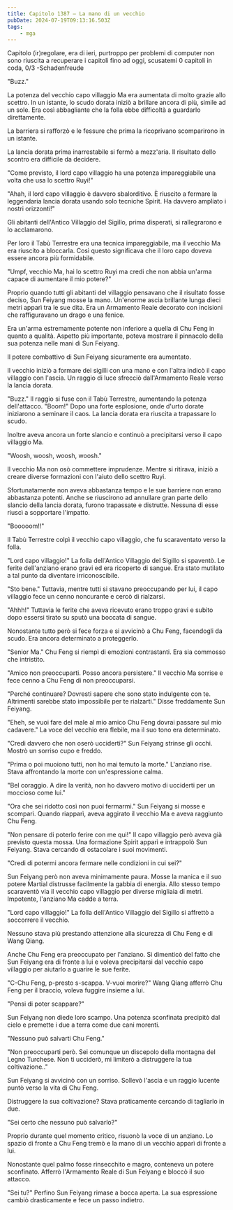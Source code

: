 ```yaml
---
title: Capitolo 1387 – La mano di un vecchio
pubDate: 2024-07-19T09:13:16.503Z
tags:
    - mga
---
```



Capitolo (ir)regolare, era di ieri, purtroppo per problemi di computer non sono riuscita a recuperare i capitoli fino ad oggi, scusatemi
0 capitoli in coda, 0/3
-Schadenfreude


"Buzz."


La potenza del vecchio capo villaggio Ma era aumentata di molto grazie allo scettro. In un istante, lo scudo dorata iniziò a brillare ancora di più, simile ad un sole. Era così abbagliante che la folla ebbe difficoltà a guardarlo direttamente.


La barriera si rafforzò e le fessure che prima la ricoprivano scomparirono in un istante.


La lancia dorata prima inarrestabile si fermò a mezz'aria. Il risultato dello scontro era difficile da decidere.


"Come previsto, il lord capo villaggio ha una potenza impareggiabile una volta che usa lo scettro Ruyi!"


"Ahah, il lord capo villaggio è davvero sbalorditivo. È riuscito a fermare la leggendaria lancia dorata usando solo tecniche Spirit. Ha davvero ampliato i nostri orizzonti!"


Gli abitanti dell'Antico Villaggio del Sigillo, prima disperati, si rallegrarono e lo acclamarono.


Per loro il Tabù Terrestre era una tecnica impareggiabile, ma il vecchio Ma era riuscito a bloccarla. Così questo significava che il loro capo doveva essere ancora più formidabile.


"Umpf, vecchio Ma, hai lo scettro Ruyi ma credi che non abbia un'arma capace di aumentare il mio potere?"


Proprio quando tutti gli abitanti del villaggio pensavano che il risultato fosse deciso, Sun Feiyang mosse la mano. Un'enorme ascia brillante lunga dieci metri apparì tra le sue dita. Era un Armamento Reale decorato con incisioni che raffiguravano un drago e una fenice.


Era un'arma estremamente potente non inferiore a quella di Chu Feng in quanto a qualità. Aspetto più importante, poteva mostrare il pinnacolo della sua potenza nelle mani di Sun Feiyang.


Il potere combattivo di Sun Feiyang sicuramente era aumentato.


Il vecchio iniziò a formare dei sigilli con una mano e con l'altra indicò il capo villaggio con l'ascia. Un raggio di luce sfrecciò dall'Armamento Reale verso la lancia dorata.


"Buzz." Il raggio si fuse con il Tabù Terrestre, aumentando la potenza dell'attacco. "Boom!" Dopo una forte esplosione, onde d'urto dorate iniziarono a seminare il caos. La lancia dorata era riuscita a trapassare lo scudo.


Inoltre aveva ancora un forte slancio e continuò a precipitarsi verso il capo villaggio Ma.


"Woosh, woosh, woosh, woosh."


Il vecchio Ma non osò commettere imprudenze. Mentre si ritirava, iniziò a creare diverse formazioni con l'aiuto dello scettro Ruyi.


Sfortunatamente non aveva abbastanza tempo e le sue barriere non erano abbastanza potenti. Anche se riuscirono ad annullare gran parte dello slancio della lancia dorata, furono trapassate e distrutte. Nessuna di esse riuscì a sopportare l'impatto.


"Booooom!!"


Il Tabù Terrestre colpì il vecchio capo villaggio, che fu scaraventato verso la folla.


"Lord capo villaggio!" La folla dell'Antico Villaggio del Sigillo si spaventò. Le ferite dell'anziano erano gravi ed era ricoperto di sangue. Era stato mutilato a tal punto da diventare irriconoscibile.


"Sto bene." Tuttavia, mentre tutti si stavano preoccupando per lui, il capo villaggio fece un cenno noncurante e cercò di rialzarsi.


"Ahhh!" Tuttavia le ferite che aveva ricevuto erano troppo gravi e subito dopo essersi tirato su sputò una boccata di sangue.


Nonostante tutto però si fece forza e si avvicinò a Chu Feng, facendogli da scudo. Era ancora determinato a proteggerlo.


"Senior Ma." Chu Feng si riempì di emozioni contrastanti. Era sia commosso che intristito.


"Amico non preoccuparti. Posso ancora persistere." Il vecchio Ma sorrise e fece cenno a Chu Feng di non preoccuparsi.


"Perché continuare? Dovresti sapere che sono stato indulgente con te. Altrimenti sarebbe stato impossibile per te rialzarti." Disse freddamente Sun Feiyang.


"Eheh, se vuoi fare del male al mio amico Chu Feng dovrai passare sul mio cadavere." La voce del vecchio era flebile, ma il suo tono era determinato.


"Credi davvero che non oserò ucciderti?" Sun Feiyang strinse gli occhi. Mostrò un sorriso cupo e freddo.


"Prima o poi muoiono tutti, non ho mai temuto la morte." L'anziano rise. Stava affrontando la morte con un'espressione calma.


"Bel coraggio. A dire la verità, non ho davvero motivo di ucciderti per un moccioso come lui."


"Ora che sei ridotto così non puoi fermarmi." Sun Feiyang si mosse e scomparì. Quando riapparì, aveva aggirato il vecchio Ma e aveva raggiunto Chu Feng.


"Non pensare di poterlo ferire con me qui!" Il capo villaggio però aveva già previsto questa mossa. Una formazione Spirit apparì e intrappolò Sun Feiyang. Stava cercando di ostacolare i suoi movimenti.


"Credi di potermi ancora fermare nelle condizioni in cui sei?"


Sun Feiyang però non aveva minimamente paura. Mosse la manica e il suo potere Martial distrusse facilmente la gabbia di energia. Allo stesso tempo scaraventò via il vecchio capo villaggio per diverse migliaia di metri. Impotente, l'anziano Ma cadde a terra.


"Lord capo villaggio!" La folla dell'Antico Villaggio del Sigillo si affrettò a soccorrere il vecchio.


Nessuno stava più prestando attenzione alla sicurezza di Chu Feng e di Wang Qiang.


Anche Chu Feng era preoccupato per l'anziano. Si dimenticò del fatto che Sun Feiyang era di fronte a lui e voleva precipitarsi dal vecchio capo villaggio per aiutarlo a guarire le sue ferite.


"C-Chu Feng, p-presto s-scappa. V-vuoi morire?" Wang Qiang afferrò Chu Feng per il braccio, voleva fuggire insieme a lui.


"Pensi di poter scappare?"


Sun Feiyang non diede loro scampo. Una potenza sconfinata precipitò dal cielo e premette i due a terra come due cani morenti.


"Nessuno può salvarti Chu Feng."


"Non preoccuparti però. Sei comunque un discepolo della montagna del Legno Turchese. Non ti ucciderò, mi limiterò a distruggere la tua coltivazione.."


Sun Feiyang si avvicinò con un sorriso. Sollevò l'ascia e un raggio lucente puntò verso la vita di Chu Feng.


Distruggere la sua coltivazione? Stava praticamente cercando di tagliarlo in due.


"Sei certo che nessuno può salvarlo?"


Proprio durante quel momento critico, risuonò la voce di un anziano. Lo spazio di fronte a Chu Feng tremò e la mano di un vecchio apparì di fronte a lui.


Nonostante quel palmo fosse rinsecchito e magro, conteneva un potere sconfinato. Afferrò l'Armamento Reale di Sun Feiyang e bloccò il suo attacco.


"Sei tu?" Perfino Sun Feiyang rimase a bocca aperta. La sua espressione cambiò drasticamente e fece un passo indietro.


                                




